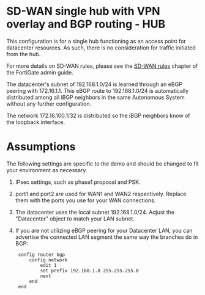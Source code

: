 # SD-WAN single hub with VPN overlay and BGP routing - HUB

This configuration is for a single hub functioning as an access point for datacenter resources. As such, there is no consideration for traffic initiated from the hub.

For more details on SD-WAN rules, please see the [SD-WAN rules](https://docs.fortinet.com/document/fortigate/7.0.5/administration-guide/716691/sd-wan-rules) chapter of the FortiGate admin guide. 

The datacenter's subnet of 192.168.1.0/24 is learned through an eBGP peering with 172.16.1.1. This eBGP route to 192.168.1.0/24 is automatically distributed among all iBGP neighbors in the same Autonomous System without any further configuration.

The network 172.16.100.1/32 is distributed so the iBGP neighbors know of the loopback interface.

# Assumptions

The following settings are specific to the demo and should be changed to fit your environment as necessary.

1) IPsec settings, such as phase1 proposal and PSK.

2) port1 and port2 are used for WAN1 and WAN2 respectively. Replace them with the ports you use for your WAN connections.

3) The datacenter uses the local subnet 192.168.1.0/24. Adjust the "Datacenter" object to match your LAN subnet.

4) If you are not utilizing eBGP peering for your Datacenter LAN, you can advertise the connected LAN segment the same way the branches do in BGP:

    
        config router bgp
            config network
                edit 1
                set prefix 192.168.1.0 255.255.255.0
                next
            end
        end
